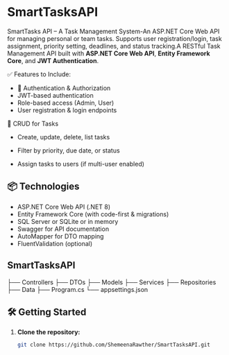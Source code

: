 # SmartTasksAPI
SmartTasks API – A Task Management System-An ASP.NET Core Web API for managing personal or team tasks. Supports user registration/login, task assignment, priority setting, deadlines, and status tracking.A RESTful Task Management API built with **ASP.NET Core Web API**, **Entity Framework Core**, and **JWT Authentication**.


✅ Features to Include:
- 🔐 Authentication & Authorization
- JWT-based authentication
- Role-based access (Admin, User)
- User registration & login endpoints

📝 CRUD for Tasks
- Create, update, delete, list tasks

- Filter by priority, due date, or status

- Assign tasks to users (if multi-user enabled)

## 📦 Technologies
- ASP.NET Core Web API (.NET 8)
- Entity Framework Core (with code-first & migrations)
- SQL Server or SQLite or in memory
- Swagger for API documentation
- AutoMapper for DTO mapping
- FluentValidation (optional)

## SmartTasksAPI
  ├── Controllers
  ├── DTOs
  ├── Models
  ├── Services
  ├── Repositories
  ├── Data
  ├── Program.cs
  └── appsettings.json

  ## 🛠️ Getting Started

1. **Clone the repository:**
   ```bash
   git clone https://github.com/ShemeenaRawther/SmartTasksAPI.git
